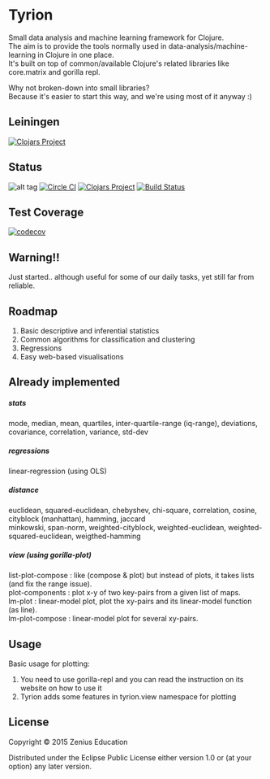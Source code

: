 # Tyrion

Small data analysis and machine learning framework for Clojure.  
The aim is to provide the tools normally used in data-analysis/machine-learning in Clojure in one place.  
It's built on top of common/available Clojure's related libraries like core.matrix and gorilla repl.

Why not broken-down into small libraries?   
Because it's easier to start this way, and we're using most of it anyway :)  

## Leiningen

[![Clojars Project](http://clojars.org/tyrion/latest-version.svg)](http://clojars.org/tyrion) 

## Status

![alt
tag](https://circleci.com/gh/zeniuseducation/Tyrion.svg?style=shield&circle-token=:circle-token)
[![Circle
CI](https://circleci.com/gh/zeniuseducation/Tyrion/tree/master.svg?style=svg)](https://circleci.com/gh/zeniuseducation/Tyrion/tree/master)
[![Clojars
Project](https://img.shields.io/clojars/v/tyrion.svg)](https://clojars.org/tyrion)
[![Build
Status](https://semaphoreci.com/api/v1/squest/tyrion/branches/examples/badge.svg)](https://semaphoreci.com/squest/tyrion)  
  
## Test Coverage  

[![codecov](https://codecov.io/gh/zeniuseducation/Tyrion/branch/master/graph/badge.svg)](https://codecov.io/gh/zeniuseducation/Tyrion)  


## Warning!!

Just started.. although useful for some of our daily tasks, yet still far from reliable.

## Roadmap

1. Basic descriptive and inferential statistics
2. Common algorithms for classification and clustering
3. Regressions
4. Easy web-based visualisations  

## Already implemented  

##### stats

mode, median, mean, quartiles, inter-quartile-range (iq-range), deviations, covariance, correlation, variance, std-dev  

##### regressions

linear-regression (using OLS)  

##### distance  

euclidean, squared-euclidean, chebyshev, chi-square, correlation, cosine, cityblock (manhattan), hamming, jaccard  
minkowski, span-norm, weighted-cityblock, weighted-euclidean, weighted-squared-euclidean, weigthed-hamming  

##### view (using gorilla-plot)  

list-plot-compose : like (compose & plot) but instead of plots, it takes lists (and fix the range issue).  
plot-components : plot x-y of two key-pairs from a given list of maps.  
lm-plot : linear-model plot, plot the xy-pairs and its linear-model function (as line).  
lm-plot-compose : linear-model plot for several xy-pairs.  

## Usage

Basic usage for plotting:  

1. You need to use gorilla-repl and you can read the instruction on its website on how to use it  
2. Tyrion adds some features in tyrion.view namespace for plotting  

## License

Copyright © 2015 Zenius Education

Distributed under the Eclipse Public License either version 1.0 or (at
your option) any later version.
